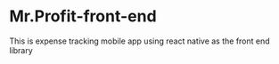 # Mr.Profit-front-end
This is expense tracking mobile app using react native as the front end library
